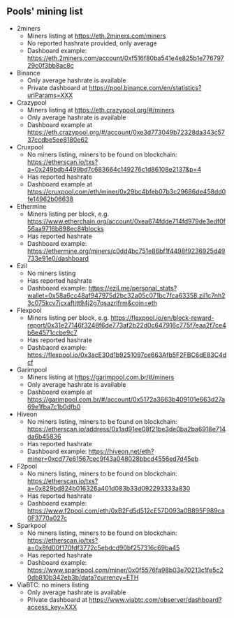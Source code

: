 


## Pools' mining list
* 2miners
  * Miners listing at https://eth.2miners.com/miners
  * No reported hashrate provided, only average
  * Dashboard example: https://eth.2miners.com/account/0xf516f80ba541e4e825b1e77679729c0f3bb8ac8c
* Binance
  * Only average hashrate is available
  * Private dashboard at https://pool.binance.com/en/statistics?urlParams=XXX
* Crazypool
  * Miners listing at https://eth.crazypool.org/#/miners
  * Only average hashrate is available
  * Dashboard example at https://eth.crazypool.org/#/account/0xe3d773049b72328da343c5737ccdbe5ee8180e62
* Cruxpool
  * No miners listing, miners to be found on blockchain: https://etherscan.io/txs?a=0x249bdb4499bd7c683664c149276c1d86108e2137&p=4
  * Has reported hashrate
  * Dashboard example at https://cruxpool.com/eth/miner/0x29bc4bfeb07b3c29686de458dd0fe14962b06638
* Ethermine
  * Miners listing per block, e.g. https://www.etherchain.org/account/0xea674fdde714fd979de3edf0f56aa9716b898ec8#blocks
  * Has reported hashrate
  * Dashboard example: https://ethermine.org/miners/c0dd4bc751e86bf1f4498f9236925d49733e91e0/dashboard
* Ezil
  * No miners listing
  * Has reported hashrate
  * Dashboard example: https://ezil.me/personal_stats?wallet=0x58a6cc48af947975d2bc32a05c071bc7fca63358.zil1c7nh23c075kcv7jcxaftjtt94j2g7qsazrlfrm&coin=eth
* Flexpool
  * Miners listing per block, e.g. https://flexpool.io/en/block-reward-report/0x31e27146f3248f6de773af2b22d0c647916c775f7eaa2f7ce4b6e4571ccbe9c7
  * Has reported hashrate
  * Dashbaord example: https://flexpool.io/0x3acE30d1b9251097ce663Afb5F2FBC6dE83C4dcf
* Garimpool
  * Miners listing at https://garimpool.com.br/#/miners
  * Only average hashrate is available
  * Dashboard example at https://garimpool.com.br/#/account/0x5172a3663b409101e663d27a69e1fba7c1b0dfb0
* Hiveon
  * No miners listing, miners to be found on blockchain: https://etherscan.io/address/0x1ad91ee08f21be3de0ba2ba6918e714da6b45836
  * Has reported hashrate
  * Dashboard example: https://hiveon.net/eth?miner=0xcd77e61567cec9f43a048028bbcd4556ed7d45eb
* F2pool
  * No miners listing, miners to be found on blockchain: https://etherscan.io/txs?a=0x829bd824b016326a401d083b33d092293333a830
  * Has reported hashrate
  * Dashboard example: https://www.f2pool.com/eth/0xB2Fd5d512cE57D093a0B895F989ca0F3770a027c
* Sparkpool
  * No miners listing, miners to be found on blockchain: https://etherscan.io/txs?a=0x8fd00f170fdf3772c5ebdcd90bf257316c69ba45
  * Has reported hashrate
  * Dashboard example: https://www.sparkpool.com/miner/0x0f5576fa98b03e70213c1fe5c20db810b342eb3b/data?currency=ETH
* ViaBTC: no miners listing
  * Only average hashrate is available
  * Private dashboard at https://www.viabtc.com/observer/dashboard?access_key=XXX

